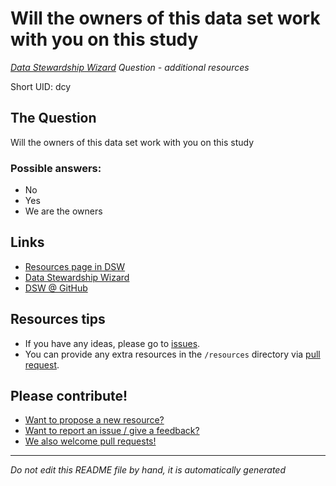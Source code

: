 # Will the owners of this data set work with you on this study

*[Data Stewardship Wizard] Question - additional resources*

Short UID: dcy

## The Question

Will the owners of this data set work with you on this study

### Possible answers:

  * No 
  * Yes 
  * We are the owners 

## Links

  * [Resources page in DSW]
  * [Data Stewardship Wizard]
  * [DSW @ GitHub]


## Resources tips

  * If you have any ideas, please go to [issues].
  * You can provide any extra resources in the `/resources` directory via [pull request].

## Please contribute!

  * [Want to propose a new resource?](https://github.com/DSQResources/DSQ-dcy/issues/new)
  * [Want to report an issue / give a feedback?](https://github.com/DSQResources/DSQ-dcy/issues/new)
  * [We also welcome pull requests!](https://github.com/DSQResources/DSQ-dcy/pulls)

----

*Do not edit this README file by hand, it is automatically generated*

[Data Stewardship Wizard]: https://dmp.fairdata.solutions
[Resources page in DSW]: https://dmp.fairdata.solutions/resources/dcy
[DSW @ GitHub]: https://github.com/DataStewardshipWizard
[issues]: https://help.github.com/articles/about-issues/
[pull request]: https://help.github.com/articles/about-pull-requests/
